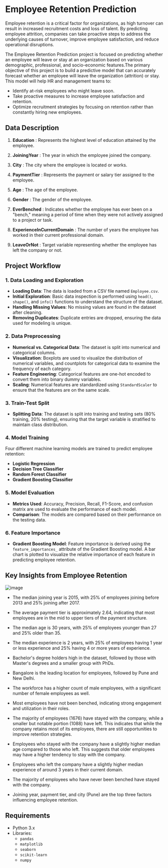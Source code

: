 
# Employee Retention Prediction

Employee retention is a critical factor for organizations, as high turnover can result in increased recruitment costs and loss of talent. By predicting employee attrition, companies can take proactive steps to address the underlying causes of turnover, improve employee satisfaction, and reduce operational disruptions. 

The Employee Retention Prediction project is focused on predicting whether an employee will leave or stay at an organization based on various demographic, professional, and socio-economic features.The primary objective of this project is to build a predictive model that can accurately forecast whether an employee will leave the organization (attrition) or stay. This model will help HR and management teams to:

- Identify at-risk employees who might leave soon.
- Take proactive measures to increase employee satisfaction and retention.
- Optimize recruitment strategies by focusing on retention rather than constantly hiring new employees.


## Data Description

1. **Education** : Represents the highest level of education attained by the employee.

2. **JoiningYear** : The year in which the employee joined the company.
 

3. **City** : The city where the employee is located or works.
   

4. **PaymentTier** : Represents the payment or salary tier assigned to the employee.
 

5. **Age** : The age of the employee.

6. **Gender** : The gender of the employee.

7. **EverBenched** : Indicates whether the employee has ever been on a "bench," meaning a period of time when they were not actively assigned to a project or task.

8. **ExperienceInCurrentDomain** : The number of years the employee has worked in their current professional domain.

9. **LeaveOrNot** : Target variable representing whether the employee has left the company or not.


## Project Workflow

### 1. Data Loading and Exploration
- **Loading Data**: The data is loaded from a CSV file named `Employee.csv`.
- **Initial Exploration**: Basic data inspection is performed using `head()`, `shape()`, and `info()` functions to understand the structure of the dataset.
- **Handling Missing Values**: No missing values are found in the dataset after cleaning.
- **Removing Duplicates**: Duplicate entries are dropped, ensuring the data used for modeling is unique.

### 2. Data Preprocessing
- **Numerical vs. Categorical Data**: The dataset is split into numerical and categorical columns.
- **Visualization**: Boxplots are used to visualize the distribution of numerical variables, and countplots for categorical data to examine the frequency of each category.
- **Feature Engineering**: Categorical features are one-hot encoded to convert them into binary dummy variables.
- **Scaling**: Numerical features are standardized using `StandardScaler` to ensure that the features are on the same scale.

### 3. Train-Test Split
- **Splitting Data**: The dataset is split into training and testing sets (80% training, 20% testing), ensuring that the target variable is stratified to maintain class distribution.

### 4. Model Training
Four different machine learning models are trained to predict employee retention:

  - **Logistic Regression**
  - **Decision Tree Classifier**
  - **Random Forest Classifier**
  - **Gradient Boosting Classifier**

### 5. Model Evaluation
- **Metrics Used**: Accuracy, Precision, Recall, F1-Score, and confusion matrix are used to evaluate the performance of each model.
- **Comparison**: The models are compared based on their performance on the testing data.

### 6. Feature Importance
- **Gradient Boosting Model**: Feature importance is derived using the `feature_importances_` attribute of the Gradient Boosting model. A bar chart is plotted to visualize the relative importance of each feature in predicting employee retention.


## Key Insights from Employee Retention

![image](https://github.com/user-attachments/assets/9ed55203-1432-4db6-ad64-cc8c063d1630)

- The median joining year is 2015, with 25% of employees joining before 2013 and 25% joining after 2017.

- The average payment tier is approximately 2.64, indicating that most employees are in the mid to upper tiers of the payment structure.

- The median age is 30 years, with 25% of employees younger than 27 and 25% older than 35.

- The median experience is 2 years, with 25% of employees having 1 year or less experience and 25% having 4 or more years of experience.

- Bachelor's degree holders high in the dataset, followed by those with Master's degrees and a smaller group with PhDs.

- Bangalore is the leading location for employees, followed by Pune and New Delhi.

- The workforce has a higher count of male employees, with a significant number of female employees as well.

- Most employees have not been benched, indicating strong engagement and utilization in their roles.

- The majority of employees (1676) have stayed with the company, while a smaller but notable portion (1088) have left. This indicates that while the company retains most of its employees, there are still opportunities to improve retention strategies.

- Employees who stayed with the company have a slightly higher median age compared to those who left. This suggests that older employees may have a higher tendency to stay with the company.

- Employees who left the company have a slightly higher median experience of around 3 years in their current domain.

- The majority of employees who have never been benched have stayed with the company.

- Joining year, payment tier, and city (Pune) are the top three factors influencing employee retention.
## Requirements


- Python 3.x
- Libraries: 
  - `pandas`
  - `matplotlib`
  - `seaborn`
  - `scikit-learn`
  - `numpy`
